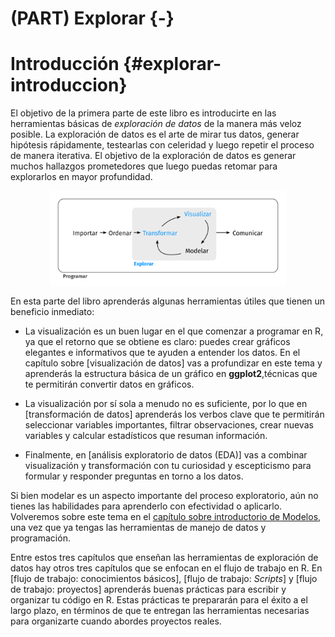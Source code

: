 
# (PART) Explorar {-}

# Introducción {#explorar-introduccion}

El objetivo de la primera parte de este libro es introducirte en las herramientas básicas de _exploración de datos_ de la manera más veloz posible. La exploración de datos es el arte de mirar tus datos, generar hipótesis rápidamente, testearlas con celeridad y luego repetir el proceso de manera iterativa. El objetivo de la exploración de datos es generar muchos hallazgos prometedores que luego puedas retomar para explorarlos en mayor profundidad.

<img src="diagrams_w_text_as_path/es/data-science-explore.svg" width="75%" style="display: block; margin: auto;" />

En esta parte del libro aprenderás algunas herramientas útiles que tienen un beneficio inmediato:
* La visualización es un buen lugar en el que comenzar a programar en R, ya que el retorno que se obtiene es claro: puedes crear gráficos elegantes e informativos que te ayuden a entender los datos. En el capítulo sobre [visualización de datos] vas a profundizar en este tema y aprenderás la estructura básica de un gráfico en **ggplot2**,técnicas que te permitirán convertir datos en gráficos.

* La visualización por sí sola a menudo no es suficiente, por lo que en [transformación de datos] aprenderás los verbos clave que te permitirán seleccionar variables importantes, filtrar observaciones, crear nuevas variables y calcular estadísticos que resuman información.

* Finalmente, en [análisis exploratorio de datos (EDA)] vas a combinar visualización y transformación con tu curiosidad y escepticismo para formular y responder preguntas en torno a los datos.

Si bien modelar es un aspecto importante del proceso exploratorio, aún no tienes las habilidades para aprenderlo con efectividad o aplicarlo. Volveremos sobre este tema en el [capítulo sobre introductorio de Modelos](#model-intro), una vez que ya tengas las herramientas de manejo de datos y programación.

Entre estos tres capítulos que enseñan las herramientas de exploración de datos hay otros tres capítulos que se enfocan en el flujo de trabajo en R. En [flujo de trabajo: conocimientos básicos], [flujo de trabajo: _Scripts_] y [flujo de trabajo: proyectos] aprenderás buenas prácticas para escribir y organizar tu código en R. Estas prácticas te prepararán para el éxito a el largo plazo, en términos de que te entregan las herramientas necesarias para organizarte cuando abordes proyectos reales.
